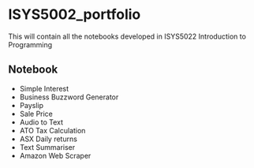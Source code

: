 # ISYS5002_portfolio
This will contain all the notebooks developed in ISYS5022 Introduction to Programming

## Notebook

* Simple Interest
* Business Buzzword Generator
* Payslip
* Sale Price
* Audio to Text
* ATO Tax Calculation
* ASX Daily returns
* Text Summariser
* Amazon Web Scraper
